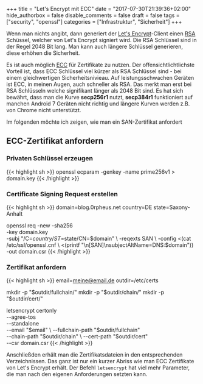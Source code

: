 +++
title = "Let's Encrypt mit ECC"
date = "2017-07-30T21:39:36+02:00"
hide_authorbox = false
disable_comments = false
draft = false
tags = ["security", "openssl"]
categories = ["Infrastruktur", "Sicherheit"]
+++

Wenn man nichts angibt, dann generiert der [Let's Encrypt]-Client einen [RSA] Schüssel,
welcher von Let's Encrypt signiert wird. Die RSA Schlüssel sind in der Regel 2048 Bit
lang. Man kann auch längere Schlüssel generieren, diese erhöhen die Sicherheit.

Es ist auch möglich [ECC] für Zertifikate zu nutzen. Der offensichtlichtlichste Vorteil
ist, dass ECC Schlüssel viel kürzer als RSA Schlüssel sind - bei einem gleichwertigen
Sicherheitsnivieau.
Auf leistungsschwachen Geräten ist ECC, in meinen Augen, auch schneller als RSA. Das merkt
man erst bei RSA Schlüsseln welche signifikant länger als 2048 Bit sind.
Es hat sich bewährt, dass man die Kurve **secp256r1** nutzt, **secp384r1** funktioniert auf
manchen Android 7 Geräten nicht richtig und längere Kurven werden z.B. von Chrome nicht 
unterstützt.

Im folgenden möchte ich zeigen, wie man ein SAN-Zertifikat anfordert

## ECC-Zertifikat anfordern

### Privaten Schlüssel erzeugen

{{< highlight sh >}}
openssl ecparam -genkey -name prime256v1 > domain.key
{{< /highlight >}}

### Certificate Signing Request erstellen

{{< highlight sh >}}
domain=blog.0rpheus.net
country=DE
state=Saxony-Anhalt

openssl req -new -sha256 \
    -key domain.key \
    -subj "/C=$country/ST=$state/CN=$domain" \
    -reqexts SAN \
    -config <(cat /etc/ssl/openssl.cnf \
        <(printf "\n[SAN]\nsubjectAltName=DNS:$domain")) \
    -out domain.csr
{{< /highlight >}}

### Zertifikat anfordern

{{< highlight sh >}}
email=meine@email.de
outdir=/etc/certs

mkdir -p "$outdir/fullchain/"
mkdir -p "$outdir/chain/"
mkdir -p "$outdir/cert/"

letsencrypt certonly \
    --agree-tos \
    --standalone \
    --email "$email" \
    --fullchain-path "$outdir/fullchain" \
    --chain-path "$outdir/chain" \
    --cert-path "$outdir/cert" \
    --csr domain.csr
{{< /highlight >}}

Anschließden erhält man die Zertifikatsdateien in den entsprechenden
Verzeichnissen. Das ganz ist nur ein kurzer Abriss wie man ECC Zertifikate
von Let's Encrypt erhält. Der Befehl `letsencrypt` hat viel mehr Parameter,
die man nach den eigenen Anforderungen setzten kann.


[ECC]: https://de.wikipedia.org/wiki/Elliptic_Curve_Cryptography
[RSA]: https://de.wikipedia.org/wiki/RSA-Kryptosystem
[Let's Encrypt]: https://letsencrypt.org/
